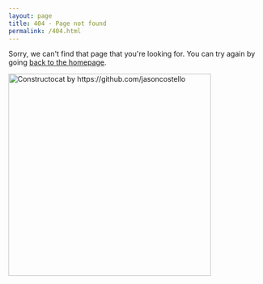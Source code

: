 ```yaml
---
layout: page
title: 404 - Page not found
permalink: /404.html
---
```


Sorry, we can't find that page that you're looking for. You can try again by going [back to the homepage](/).

[<img src="/images/404.jpg" alt="Constructocat by https://github.com/jasoncostello" style="width: 400px;"/>](/)
